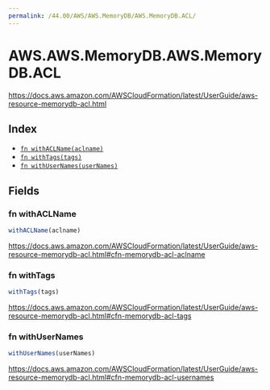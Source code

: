 ```yaml
---
permalink: /44.00/AWS/AWS.MemoryDB/AWS.MemoryDB.ACL/
---
```


# AWS.AWS.MemoryDB.AWS.MemoryDB.ACL

https://docs.aws.amazon.com/AWSCloudFormation/latest/UserGuide/aws-resource-memorydb-acl.html

## Index

* [`fn withACLName(aclname)`](#fn-withaclname)
* [`fn withTags(tags)`](#fn-withtags)
* [`fn withUserNames(userNames)`](#fn-withusernames)

## Fields

### fn withACLName

```ts
withACLName(aclname)
```

https://docs.aws.amazon.com/AWSCloudFormation/latest/UserGuide/aws-resource-memorydb-acl.html#cfn-memorydb-acl-aclname

### fn withTags

```ts
withTags(tags)
```

https://docs.aws.amazon.com/AWSCloudFormation/latest/UserGuide/aws-resource-memorydb-acl.html#cfn-memorydb-acl-tags

### fn withUserNames

```ts
withUserNames(userNames)
```

https://docs.aws.amazon.com/AWSCloudFormation/latest/UserGuide/aws-resource-memorydb-acl.html#cfn-memorydb-acl-usernames